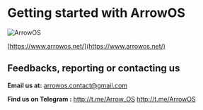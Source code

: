 

# Getting started with ArrowOS

![ArrowOS](https://github.com/ArrowOS/getting_started/blob/master/etc/logo.png?raw=true)

[https://www.arrowos.net/](https://www.arrowos.net/)


## Feedbacks, reporting or contacting us

**Email us at:** [arrowos.contact@gmail.com](arrowos.contact@gmail.com)

**Find us on Telegram :**
http://t.me/Arrow_OS
http://t.me/ArrowOS

